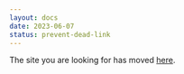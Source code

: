 ```yaml
---
layout: docs
date: 2023-06-07
status: prevent-dead-link
---
```


The site you are looking for has moved [here](./../guides/index.html).